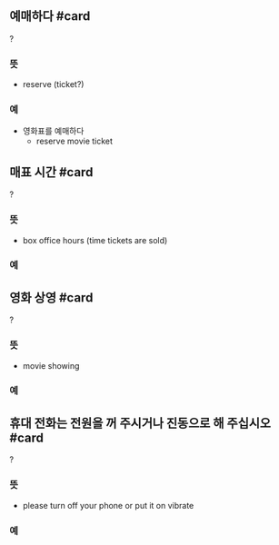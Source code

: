 ## 예매하다 #card
?
### 뜻
- reserve (ticket?)
### 예
- 영화표를 예매하다
	- reserve movie ticket
<!--SR:!2025-02-12,115,290-->

## 매표 시간 #card
?
### 뜻
- box office hours (time tickets are sold)
### 예
<!--SR:!2025-04-27,126,230-->

## 영화 상영 #card
?
### 뜻
- movie showing
### 예
<!--SR:!2025-01-04,21,150-->

## 휴대 전화는 전원을 꺼 주시거나 진동으로 해 주십시오 #card
?
### 뜻
- please turn off your phone or put it on vibrate
### 예
<!--SR:!2025-05-22,144,250-->

